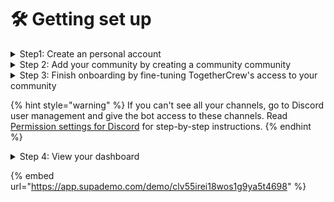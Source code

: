 # 🛠️ Getting set up

<details>

<summary>Step1: Create an personal  account</summary>

Head over to [https://www.togethercrew.com](https://app.togethercrew.com/login/) to create an account for your community. After selecting **Try now** and accepting our Privacy Policy and Terms of Services, you will be asked to connect your personal Discord account.&#x20;

![](<../.gitbook/assets/Screen Shot 2023-02-23 at 16.48.41.png>)



</details>

<details>

<summary>Step 2: Add your community by creating a community community</summary>

If your community has already been added to TogetherCrew, select it on the following screen and then click **continue**.&#x20;

<img src="../.gitbook/assets/Screenshot 2024-04-18 at 12.42.03.png" alt="" data-size="original">



If you are the first one to create an account on TogetherCrew for your community, select **+ Create**. On the following screen add a name for your community and select **Create community.**

<img src="https://d16ev9qffqt5qm.cloudfront.net/?s3_key=clmhlsdfv24d8yf19yqi9iu2d/SVr2EGkbr4sJ_EDTB_g98.jpg&#x26;x=1500&#x26;y=1443&#x26;fill=9900ef&#x26;color=9900ef" alt="5 After that, click on the element." data-size="original">

![6 Next, click on the element.](https://d16ev9qffqt5qm.cloudfront.net/?s3\_key=clmhlsdfv24d8yf19yqi9iu2d/AP1a3FVXN7g5yUS-Q4lyU.jpg\&x=1301\&y=678\&fill=9900ef\&color=9900ef)

Now you are ready to connect your community. Select **connect your community**.

![8 Click on "Connect your community".](https://d16ev9qffqt5qm.cloudfront.net/?s3\_key=clmhlsdfv24d8yf19yqi9iu2d/EgnMN7kkiX6neYNRI10Cl.jpg\&x=1604\&y=1089\&fill=9900ef\&color=9900ef)

On the **community settings** page, select the platform you'd like to add by clicking on **+ Connect**.&#x20;

![9 Click on "Connect".](https://d16ev9qffqt5qm.cloudfront.net/?s3\_key=clmhlsdfv24d8yf19yqi9iu2d/8a1wRBjtGQAK696BQ7LnZ.jpg\&x=560\&y=950\&fill=9900ef\&color=9900ef)

Follow the onboarding flow from your select platform.&#x20;

* Discord: Select the server name -> Continue -> Authorize. If you have 2FA enabled, add the code.&#x20;

If you don't see your Discord community, you do not have the necessary permission to install the bot. Please contact your Discord server admin.



</details>

<details>

<summary>Step 3: Finish onboarding by fine-tuning TogetherCrew's access to your community</summary>

**Date Period**

The last step is to decide the access TogetherCrew should have in **Community Settings**. For Discord community we can analyze historical data. You have to decide how far back we should go. We suggest as a default time period _one month_.&#x20;

![](<../.gitbook/assets/Screen Shot 2023-02-23 at 16.50.17.png>)![](<../.gitbook/assets/Screen Shot 2023-02-23 at 16.50.37.png>)

**Channel access**

By default the bot does not have access to gated channels. Gated channels are those channels in Discord for which members need a specific Discord tag. They have a little lock symbol at the top right of the hashtag. To include these channels into your analytics you need to give TogetherCrew read access in your Discord.

* Navigate to the channel you want to import on Discord&#x20;

<!---->

* Go to the settings for that specific channel (select the wheel on the right of the channel name)&#x20;

<!---->

* Select **Permissions** (left sidebar), and then in the middle of the screen check **Advanced permissions**&#x20;

<!---->

* Select the plus sign to the right of Roles/Members and under **members** select TogetherCrew bot.&#x20;

<!---->

* With the TogetherCrew Bot selected, under Advanced Permissions, make sure that \[View channel] and \[Read message history] are marked as \[✓]&#x20;

![](<../.gitbook/assets/Screen Shot 2023-04-21 at 23.23.57.png>)



</details>

{% hint style="warning" %}
If you can't see all your channels, go to Discord user management and give the bot access to these channels. Read [Permission settings for Discord](permission-settings-for-discord.md) for step-by-step instructions.&#x20;
{% endhint %}

<details>

<summary>Step 4: View your dashboard</summary>

Go to Community Insights to see how healthy your community is.&#x20;

Read the [Explainer](../features/explainer-community-activity-level.md) to understand how the charts help you grow and sustain your community.&#x20;

<img src="../.gitbook/assets/Screen Shot 2023-01-28 at 08.53.51.png" alt="" data-size="original">

</details>

{% embed url="https://app.supademo.com/demo/clv55irei18wos1g9ya5t4698" %}



